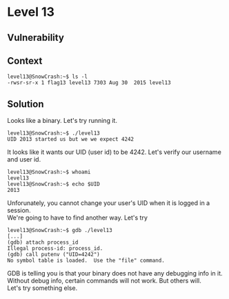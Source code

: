 # Level 13

## Vulnerability

## Context
```
level13@SnowCrash:~$ ls -l
-rwsr-sr-x 1 flag13 level13 7303 Aug 30  2015 level13
```
## Solution
Looks like a binary. Let's try running it. 
```
level13@SnowCrash:~$ ./level13
UID 2013 started us but we we expect 4242
```
It looks like it wants our UID (user id) to be 4242.
Let's verify our username and user id.
```
level13@SnowCrash:~$ whoami
level13
level13@SnowCrash:~$ echo $UID
2013
```
Unforunately, you cannot change your user's UID when it is logged in a session. <br/>
We're going to have to find another way. 
Let's try
```
level13@SnowCrash:~$ gdb ./level13
[...]
(gdb) attach process_id
Illegal process-id: process_id.
(gdb) call putenv ("UID=4242")
No symbol table is loaded.  Use the "file" command.
```
GDB is telling you is that your binary does not have any debugging info in it.<br/>
Without debug info, certain commands will not work. But others will. <br/>
Let's try something else. 
